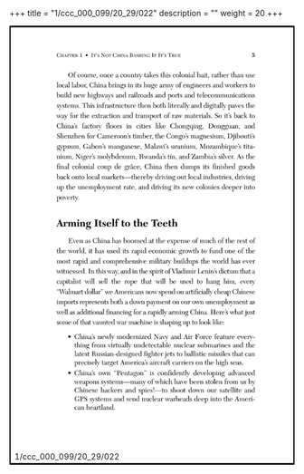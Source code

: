 +++
title = "1/ccc_000_099/20_29/022"
description = ""
weight = 20
+++

<table style="border:2px solid black;max-width:800px;max-height:800px;" 
><tr><td><img class="center-fit-jpg"
src="/jpg_/out_jpg_dbc_022.jpg"  >1/ccc_000_099/20_29/022</img></td></tr></table>